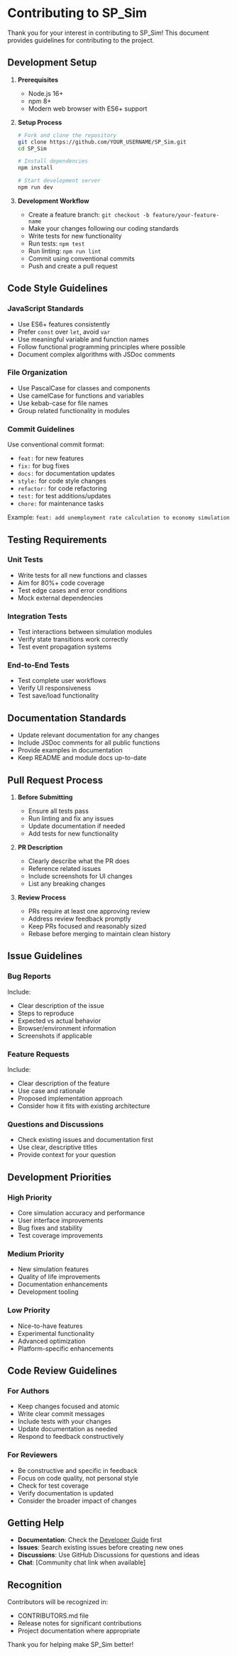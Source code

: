 # Contributing to SP_Sim

Thank you for your interest in contributing to SP_Sim! This document provides guidelines for contributing to the project.

## Development Setup

1. **Prerequisites**
   - Node.js 16+ 
   - npm 8+
   - Modern web browser with ES6+ support

2. **Setup Process**
   ```bash
   # Fork and clone the repository
   git clone https://github.com/YOUR_USERNAME/SP_Sim.git
   cd SP_Sim
   
   # Install dependencies
   npm install
   
   # Start development server
   npm run dev
   ```

3. **Development Workflow**
   - Create a feature branch: `git checkout -b feature/your-feature-name`
   - Make your changes following our coding standards
   - Write tests for new functionality
   - Run tests: `npm test`
   - Run linting: `npm run lint`
   - Commit using conventional commits
   - Push and create a pull request

## Code Style Guidelines

### JavaScript Standards
- Use ES6+ features consistently
- Prefer `const` over `let`, avoid `var`
- Use meaningful variable and function names
- Follow functional programming principles where possible
- Document complex algorithms with JSDoc comments

### File Organization
- Use PascalCase for classes and components
- Use camelCase for functions and variables  
- Use kebab-case for file names
- Group related functionality in modules

### Commit Guidelines
Use conventional commit format:
- `feat:` for new features
- `fix:` for bug fixes
- `docs:` for documentation updates
- `style:` for code style changes
- `refactor:` for code refactoring
- `test:` for test additions/updates
- `chore:` for maintenance tasks

Example: `feat: add unemployment rate calculation to economy simulation`

## Testing Requirements

### Unit Tests
- Write tests for all new functions and classes
- Aim for 80%+ code coverage
- Test edge cases and error conditions
- Mock external dependencies

### Integration Tests
- Test interactions between simulation modules
- Verify state transitions work correctly
- Test event propagation systems

### End-to-End Tests
- Test complete user workflows
- Verify UI responsiveness
- Test save/load functionality

## Documentation Standards

- Update relevant documentation for any changes
- Include JSDoc comments for all public functions
- Provide examples in documentation
- Keep README and module docs up-to-date

## Pull Request Process

1. **Before Submitting**
   - Ensure all tests pass
   - Run linting and fix any issues
   - Update documentation if needed
   - Add tests for new functionality

2. **PR Description**
   - Clearly describe what the PR does
   - Reference related issues
   - Include screenshots for UI changes
   - List any breaking changes

3. **Review Process**
   - PRs require at least one approving review
   - Address review feedback promptly
   - Keep PRs focused and reasonably sized
   - Rebase before merging to maintain clean history

## Issue Guidelines

### Bug Reports
Include:
- Clear description of the issue
- Steps to reproduce
- Expected vs actual behavior
- Browser/environment information
- Screenshots if applicable

### Feature Requests
Include:
- Clear description of the feature
- Use case and rationale
- Proposed implementation approach
- Consider how it fits with existing architecture

### Questions and Discussions
- Check existing issues and documentation first
- Use clear, descriptive titles
- Provide context for your question

## Development Priorities

### High Priority
- Core simulation accuracy and performance
- User interface improvements
- Bug fixes and stability
- Test coverage improvements

### Medium Priority
- New simulation features
- Quality of life improvements
- Documentation enhancements
- Development tooling

### Low Priority
- Nice-to-have features
- Experimental functionality
- Advanced optimization
- Platform-specific enhancements

## Code Review Guidelines

### For Authors
- Keep changes focused and atomic
- Write clear commit messages
- Include tests with your changes
- Update documentation as needed
- Respond to feedback constructively

### For Reviewers
- Be constructive and specific in feedback
- Focus on code quality, not personal style
- Check for test coverage
- Verify documentation is updated
- Consider the broader impact of changes

## Getting Help

- **Documentation**: Check the [Developer Guide](./DEVELOPER.md) first
- **Issues**: Search existing issues before creating new ones
- **Discussions**: Use GitHub Discussions for questions and ideas
- **Chat**: [Community chat link when available]

## Recognition

Contributors will be recognized in:
- CONTRIBUTORS.md file
- Release notes for significant contributions
- Project documentation where appropriate

Thank you for helping make SP_Sim better!